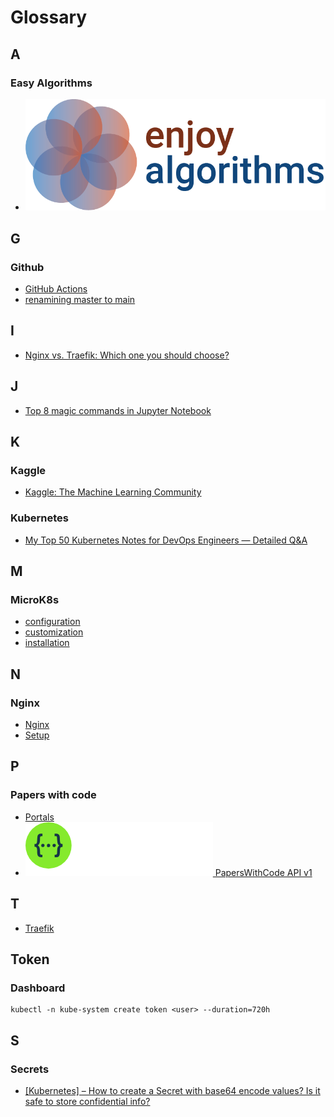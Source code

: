 # Glossary

## A

### Easy Algorithms
- [![alt text](image.png)](https://www.enjoyalgorithms.com/)

## G

### Github
- [GitHub Actions](https://docs.github.com/en/actions)  
- [renamining master to main](https://www.git-tower.com/learn/git/faq/git-rename-master-to-main/)

## I

- [Nginx vs. Traefik: Which one you should choose?](https://medium.com/@thekubeguy/nginx-vs-traefik-which-one-you-should-choose-e6e841b56634)

## J

- [Top 8 magic commands in Jupyter Notebook](https://towardsdatascience.com/top-8-magic-commands-in-jupyter-notebook-c1582e813560)

## K
### Kaggle
- [Kaggle: The Machine Learning Community](https://www.kaggle.com/) 

### Kubernetes
- [My Top 50 Kubernetes Notes for DevOps Engineers — Detailed Q&A](https://medium.com/@thecloudarchitect/my-top-50-kubernetes-notes-for-devops-engineers-detailed-q-a-9d9c375c0076)

## M

### MicroK8s
- [configuration](../setup/notes.md)
- [customization](../setup/microk8s.md)
- [installation](../setup/README.md)

## N

### Nginx
- [Nginx](#i)
- [Setup](../setup/microk8s.md)

## P    

### Papers with code

- [Portals](https://portal.paperswithcode.com/)
- [![alt text](image-1.png)  PapersWithCode API
 v1 ](https://paperswithcode.com/api/v1/docs/)

## T

- [Traefik](#i)

## Token

### Dashboard
    kubectl -n kube-system create token <user> --duration=720h

## S

### Secrets

- [[Kubernetes] – How to create a Secret with base64 encode values? Is it safe to store confidential info?](https://dev4devs.com/2019/10/22/kubernetes-how-to-create-a-secret-with-base64-encode-values-is-it-safe-to-store-confidential-information/)